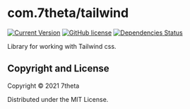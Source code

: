 # com.7theta/tailwind

[![Current Version](https://img.shields.io/clojars/v/com.7theta/tailwind.svg)](https://clojars.org/com.7theta/tailwind)
[![GitHub license](https://img.shields.io/github/license/7theta/tailwind.svg)](LICENSE)
[![Dependencies Status](https://jarkeeper.com/7theta/tailwind/status.svg)](https://jarkeeper.com/7theta/tailwind)

Library for working with Tailwind css.

## Copyright and License

Copyright © 2021 7theta

Distributed under the MIT License.

